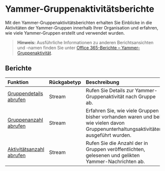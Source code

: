 # <a name="yammer-groups-activity-reports"></a>Yammer-Gruppenaktivitätsberichte

Mit den Yammer-Gruppenaktivitätsberichten erhalten Sie Einblicke in die Aktivitäten der Yammer-Gruppen innerhalb Ihrer Organisation und erfahren, wie viele Yammer-Gruppen erstellt und verwendet wurden.

> **Hinweis:** Ausführliche Informationen zu anderen Berichtsansichten und -namen finden Sie unter [Office 365-Berichte – Yammer-Gruppenaktivität](https://support.office.com/client/Yammer-groups-activity-report-94dd92ec-ea73-43c6-b51f-2a11fd78aa31).

## <a name="reports"></a>Berichte

| Funktion                                 | Rückgabetyp | Beschreibung                              |
| :--------------------------------------- | :---------- | :--------------------------------------- |
| [Gruppendetails abrufen](../api/reportroot_getyammergroupsactivitydetail.md) | Stream      | Rufen Sie Details zur Yammer-Gruppenaktivität nach Gruppe ab. |
| [Gruppenanzahl abrufen](../api/reportroot_getyammergroupsactivitygroupcounts.md) | Stream      | Erfahren Sie, wie viele Gruppen bisher vorhanden waren und bei wie vielen davon Gruppenunterhaltungsaktivitäten ausgeführt wurden. |
| [Aktivitätsanzahl abrufen](../api/reportroot_getyammergroupsactivitycounts.md) | Stream      | Rufen Sie die Anzahl der in Gruppen veröffentlichten, gelesenen und gelikten Yammer-Nachrichten ab. |

